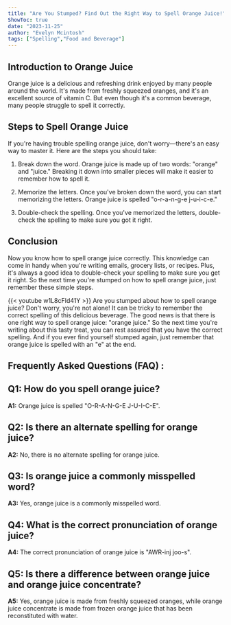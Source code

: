 ```yaml
---
title: "Are You Stumped? Find Out the Right Way to Spell Orange Juice!"
ShowToc: true 
date: "2023-11-25"
author: "Evelyn Mcintosh" 
tags: ["Spelling","Food and Beverage"]
---
```

## Introduction to Orange Juice

Orange juice is a delicious and refreshing drink enjoyed by many people around the world. It's made from freshly squeezed oranges, and it's an excellent source of vitamin C. But even though it's a common beverage, many people struggle to spell it correctly.

## Steps to Spell Orange Juice

If you're having trouble spelling orange juice, don't worry—there's an easy way to master it. Here are the steps you should take:

1. Break down the word. Orange juice is made up of two words: "orange" and "juice." Breaking it down into smaller pieces will make it easier to remember how to spell it.

2. Memorize the letters. Once you've broken down the word, you can start memorizing the letters. Orange juice is spelled "o-r-a-n-g-e j-u-i-c-e."

3. Double-check the spelling. Once you've memorized the letters, double-check the spelling to make sure you got it right.

## Conclusion

Now you know how to spell orange juice correctly. This knowledge can come in handy when you're writing emails, grocery lists, or recipes. Plus, it's always a good idea to double-check your spelling to make sure you get it right. So the next time you're stumped on how to spell orange juice, just remember these simple steps.

{{< youtube w1L8cFId41Y >}} 
Are you stumped about how to spell orange juice? Don't worry, you're not alone! It can be tricky to remember the correct spelling of this delicious beverage. The good news is that there is one right way to spell orange juice: "orange juice." So the next time you're writing about this tasty treat, you can rest assured that you have the correct spelling. And if you ever find yourself stumped again, just remember that orange juice is spelled with an "e" at the end.

## Frequently Asked Questions (FAQ) :
## Q1: How do you spell orange juice?

**A1:** Orange juice is spelled "O-R-A-N-G-E J-U-I-C-E".

## Q2: Is there an alternate spelling for orange juice?

**A2:** No, there is no alternate spelling for orange juice.

## Q3: Is orange juice a commonly misspelled word?

**A3:** Yes, orange juice is a commonly misspelled word.

## Q4: What is the correct pronunciation of orange juice?

**A4:** The correct pronunciation of orange juice is "AWR-inj joo-s".

## Q5: Is there a difference between orange juice and orange juice concentrate?

**A5:** Yes, orange juice is made from freshly squeezed oranges, while orange juice concentrate is made from frozen orange juice that has been reconstituted with water.





